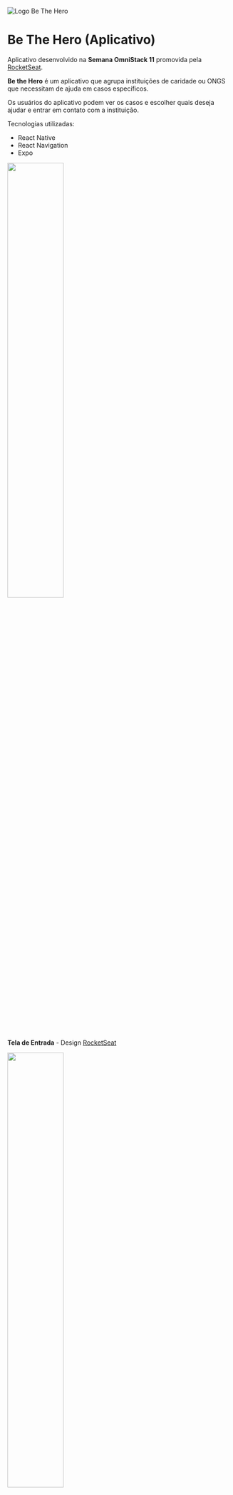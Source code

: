 ![Logo Be The Hero](https://github.com/SueldoSales/omnistack11/raw/master/frontend/src/assets/logo.svg?sanitize=true)

# Be The Hero (Aplicativo)

Aplicativo desenvolvido na **Semana OmniStack 11** promovida pela [RocketSeat](https://rocketseat.com.br/).

**Be the Hero** é um aplicativo que agrupa instituições de caridade ou ONGS que necessitam de ajuda em casos específicos. 

Os usuários do aplicativo podem ver os casos e escolher quais deseja ajudar e entrar em contato com a instituição.

Tecnologias utilizadas:

* React Native
* React Navigation
* Expo

<img src="https://github.com/SueldoSales/omnistack11Mobile/raw/master/Screenshots/bth_abertura.jpg" width="50%"/>

**Tela de Entrada** - Design [RocketSeat](https://rocketseat.com.br/)

<img src="https://github.com/SueldoSales/omnistack11Mobile/raw/master/Screenshots/bth_principal.jpg" width="50%"/>

**Tela Principal** - Design [RocketSeat](https://rocketseat.com.br/)

<img src="https://github.com/SueldoSales/omnistack11Mobile/raw/master/Screenshots/bth_caso.jpg" width="50%"/>

**Tela de um caso específico** - Design [RocketSeat](https://rocketseat.com.br/)
